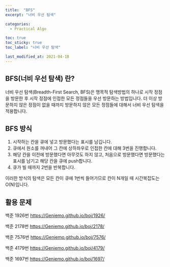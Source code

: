 ```yaml
---
title:  "BFS"
excerpt: "너비 우선 탐색"

categories:
  - Practical Algo

toc: true
toc_sticky: true
toc_label: "너비 우선 탐색"

last_modified_at: 2021-04-18
---
```


## BFS(너비 우선 탐색) 란?
너비 우선 탐색(Breadth-First Search, BFS)은 맹목적 탐색방법의 하나로 시작 정점을 방문한 후 시작 정점에 인접한 모든 정점들을 우선 방문하는 방법입니다. 더 이상 방문하지 않은 정점이 없을 때까지 방문하지 않은 모든 정점들에 대해서 너비 우선 탐색을 적용합니다.

## BFS 방식
1. 시작하는 칸을 큐에 넣고 방문했다는 표시를 남깁니다.
2. 큐에서 원소를 꺼내어 그 칸에 상하좌우로 인접한 칸에 대해 3번을 진행합니다.
3. 해당 칸을 이전에 방문했다면 아무것도 하지 않고, 처음으로 방문했다면 방문했다는 표시를 남기고 해당 칸을 큐에 push합니다.
4. 큐가 빌 때까지 2번을 반복합니다.

이러한 방식의 탐색은 모든 칸이 큐에 1번씩 들어가므로 칸이 N개일 때 시간복잡도는 O(N)입니다.

## 활용 문제    
백준 1926번 <https://Geniemo.github.io/boj/1926/>

백준 2178번 <https://Geniemo.github.io/boj/2178/>

백준 7576번 <https://Geniemo.github.io/boj/7576/>

백준 4179번 <https://Geniemo.github.io/boj/4179/>

백준 1697번 <https://Geniemo.github.io/boj/1697/>